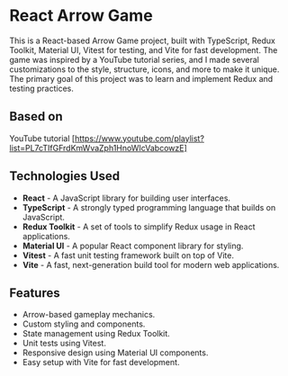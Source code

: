 # React Arrow Game

This is a React-based Arrow Game project, built with TypeScript, Redux Toolkit, Material UI, Vitest for testing, and Vite for fast development. The game was inspired by a YouTube tutorial series, and I made several customizations to the style, structure, icons, and more to make it unique. The primary goal of this project was to learn and implement Redux and testing practices.

## Based on

YouTube tutorial [https://www.youtube.com/playlist?list=PL7cTIfGFrdKmWvaZph1HnoWIcVabcowzE]

## Technologies Used

- **React** - A JavaScript library for building user interfaces.
- **TypeScript** - A strongly typed programming language that builds on JavaScript.
- **Redux Toolkit** - A set of tools to simplify Redux usage in React applications.
- **Material UI** - A popular React component library for styling.
- **Vitest** - A fast unit testing framework built on top of Vite.
- **Vite** - A fast, next-generation build tool for modern web applications.

## Features

- Arrow-based gameplay mechanics.
- Custom styling and components.
- State management using Redux Toolkit.
- Unit tests using Vitest.
- Responsive design using Material UI components.
- Easy setup with Vite for fast development.